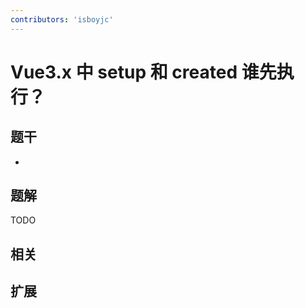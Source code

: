 ```yaml
---
contributors: 'isboyjc'
---
```


# Vue3.x 中 setup 和 created 谁先执行？


## 题干

- 



## 题解

<!-- ::: details 点我查看题解 -->

  TODO

<!-- ::: -->



## 相关



## 扩展
